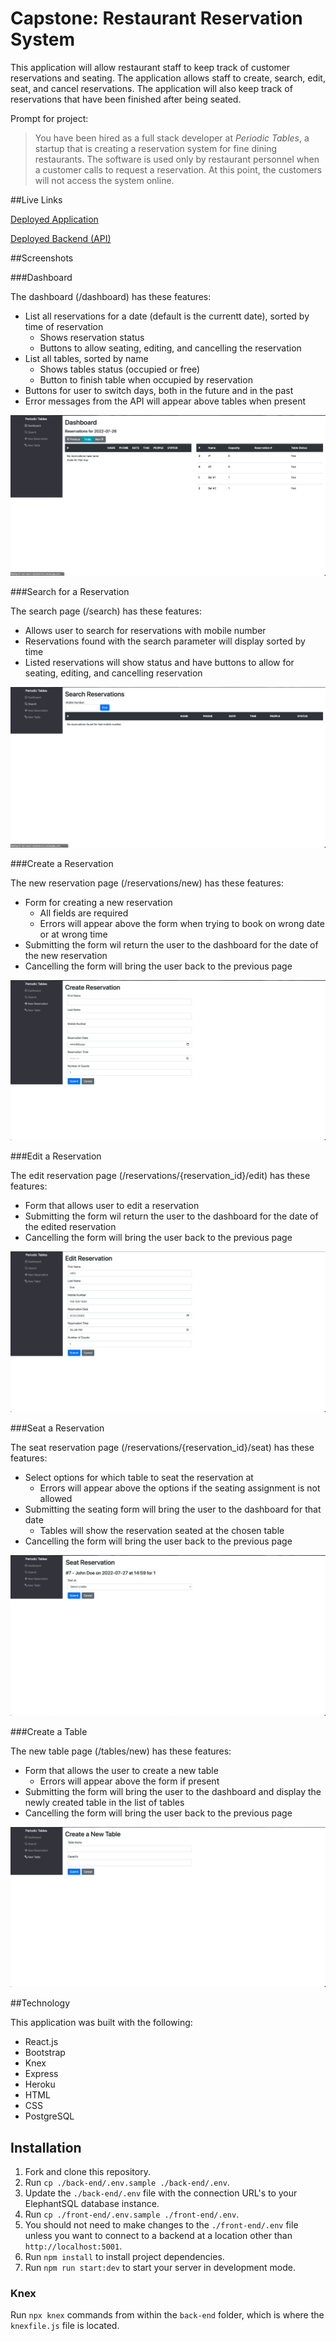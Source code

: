 # Capstone: Restaurant Reservation System
This application will allow restaurant staff to keep track of customer reservations and seating. The application allows staff to create, search, edit, seat, and cancel reservations. The application will also keep track of reservations that have been finished after being seated. 

Prompt for project: 
> You have been hired as a full stack developer at _Periodic Tables_, a startup that is creating a reservation system for fine dining restaurants.
> The software is used only by restaurant personnel when a customer calls to request a reservation.
> At this point, the customers will not access the system online.

##Live Links

[Deployed Application](https://rest-reserv-frontend-mry.herokuapp.com/dashboard)

[Deployed Backend (API)](https://rest-reserv-backend-mry.herokuapp.com/)

##Screenshots

###Dashboard

The dashboard (/dashboard) has these features: 
- List all reservations for a date (default is the currentt date), sorted by time of reservation
	- Shows reservation status
	- Buttons to allow seating, editing, and cancelling the reservation
- List all tables, sorted by name
	- Shows tables status (occupied or free)
	- Button to finish table when occupied by reservation
- Buttons for user to switch days, both in the future and in the past
- Error messages from the API will appear above tables when present

![Dashboard](deployed-screenshots/Dashboard.png)

###Search for a Reservation

The search page (/search) has these features:
- Allows user to search for reservations with mobile number
- Reservations found with the search parameter will display sorted by time
- Listed reservations will show status and have buttons to allow for seating, editing, and cancelling reservation

![Search](deployed-screenshots/Search.png)

###Create a Reservation

The new reservation page (/reservations/new) has these features:
- Form for creating a new reservation
	- All fields are required
	- Errors will appear above the form when trying to book on wrong date or at wrong time
- Submitting the form wil return the user to the dashboard for the date of the new reservation
- Cancelling the form will bring the user back to the previous page

![Create](deployed-screenshots/Create.png)

###Edit a Reservation

The edit reservation page (/reservations/{reservation_id}/edit) has these features:
- Form that allows user to edit a reservation
- Submitting the form wil return the user to the dashboard for the date of the edited reservation
- Cancelling the form will bring the user back to the previous page

![Edit](deployed-screenshots/Edit.png)

###Seat a Reservation

The seat reservation page (/reservations/{reservation_id}/seat) has these features:
- Select options for which table to seat the reservation at
	- Errors will appear above the options if the seating assignment is not allowed
- Submitting the seating form will bring the user to the dashboard for that date
	- Tables will show the reservation seated at the chosen table
- Cancelling the form will bring the user back to the previous page

![Seat](deployed-screenshots/Seat.png)

###Create a Table

The new table page (/tables/new) has these features: 
- Form that allows the user to create a new table
	- Errors will appear above the form if present
- Submitting the form will bring the user to the dashboard and display the newly created table in the list of tables
- Cancelling the form will bring the user back to the previous page

![Table](deployed-screenshots/Table.png)

##Technology

This application was built with the following:
- React.js
- Bootstrap
- Knex
- Express
- Heroku
- HTML
- CSS
- PostgreSQL

## Installation

1. Fork and clone this repository.
2. Run `cp ./back-end/.env.sample ./back-end/.env`.
3. Update the `./back-end/.env` file with the connection URL's to your ElephantSQL database instance.
4. Run `cp ./front-end/.env.sample ./front-end/.env`.
5. You should not need to make changes to the `./front-end/.env` file unless you want to connect to a backend at a location other than `http://localhost:5001`.
6. Run `npm install` to install project dependencies.
7. Run `npm run start:dev` to start your server in development mode.

### Knex

Run `npx knex` commands from within the `back-end` folder, which is where the `knexfile.js` file is located.
